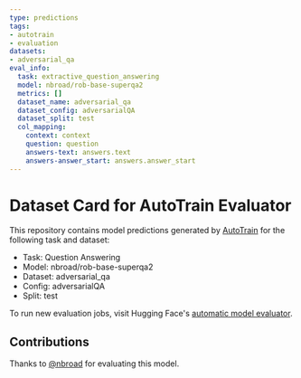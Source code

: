 ```yaml
---
type: predictions
tags:
- autotrain
- evaluation
datasets:
- adversarial_qa
eval_info:
  task: extractive_question_answering
  model: nbroad/rob-base-superqa2
  metrics: []
  dataset_name: adversarial_qa
  dataset_config: adversarialQA
  dataset_split: test
  col_mapping:
    context: context
    question: question
    answers-text: answers.text
    answers-answer_start: answers.answer_start
---
```

# Dataset Card for AutoTrain Evaluator

This repository contains model predictions generated by [AutoTrain](https://huggingface.co/autotrain) for the following task and dataset:

* Task: Question Answering
* Model: nbroad/rob-base-superqa2
* Dataset: adversarial_qa
* Config: adversarialQA
* Split: test

To run new evaluation jobs, visit Hugging Face's [automatic model evaluator](https://huggingface.co/spaces/autoevaluate/model-evaluator).

## Contributions

Thanks to [@nbroad](https://huggingface.co/nbroad) for evaluating this model.